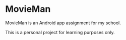 MovieMan
========

MovieMan is an Android app assignment for my school.

This is a personal project for learning purposes only.